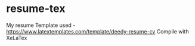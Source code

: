 # resume-tex
My resume
Template used - https://www.latextemplates.com/template/deedy-resume-cv
Compile with XeLaTex
